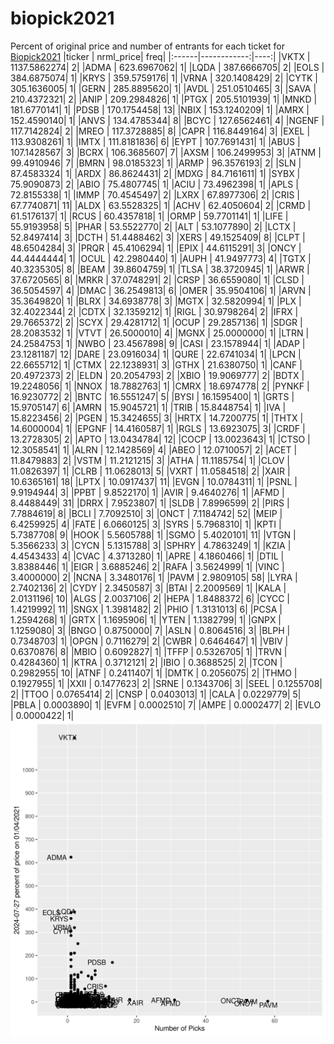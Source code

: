 # biopick2021
Percent of original price and number of entrants for each ticket for [Biopick2021](https://twitter.com/hashtag/Biopick2021)
|ticker |   nrml_price| freq|
|:------|------------:|----:|
|VKTX   | 1137.5862274|    2|
|ADMA   |  623.6967062|    1|
|LQDA   |  387.6666705|    2|
|EOLS   |  384.6875074|    1|
|KRYS   |  359.5759176|    1|
|VRNA   |  320.1408429|    2|
|CYTK   |  305.1636005|    1|
|GERN   |  285.8895620|    1|
|AVDL   |  251.0510465|    3|
|SAVA   |  210.4372321|    2|
|ANIP   |  209.2984826|    1|
|PTGX   |  205.5101939|    1|
|MNKD   |  181.6770141|    1|
|PDSB   |  170.1754458|   13|
|NBIX   |  153.1240209|    1|
|AMRX   |  152.4590140|    1|
|ANVS   |  134.4785344|    8|
|BCYC   |  127.6562461|    4|
|NGENF  |  117.7142824|    2|
|MREO   |  117.3728885|    8|
|CAPR   |  116.8449164|    3|
|EXEL   |  113.9308261|    1|
|IMTX   |  111.8181836|    6|
|EYPT   |  107.7691431|    1|
|ABUS   |  107.1428567|    3|
|BCRX   |  106.3685607|    7|
|AXSM   |  106.2499953|    3|
|ATNM   |   99.4910946|    7|
|BMRN   |   98.0185323|    1|
|ARMP   |   96.3576193|    2|
|SLN    |   87.4583324|    1|
|ARDX   |   86.8624431|    2|
|MDXG   |   84.7161611|    1|
|SYBX   |   75.9090873|    2|
|ABIO   |   75.4807745|    1|
|ACIU   |   73.4962398|    1|
|APLS   |   72.8155338|    1|
|IMMP   |   70.4545497|    2|
|LXRX   |   67.8977306|    2|
|CRIS   |   67.7740871|   11|
|ALDX   |   63.5528325|    1|
|ACHV   |   62.4050604|    2|
|CRMD   |   61.5176137|    1|
|RCUS   |   60.4357818|    1|
|ORMP   |   59.7701141|    1|
|LIFE   |   55.9193958|    5|
|PHAR   |   53.5522770|    2|
|ALT    |   53.1077890|    2|
|LCTX   |   52.8497414|    3|
|DCTH   |   51.4488462|    3|
|XERS   |   49.1525409|    8|
|CLPT   |   48.6504284|    3|
|PRQR   |   45.4106294|    1|
|EPIX   |   44.6115291|    3|
|ONCY   |   44.4444444|    1|
|OCUL   |   42.2980440|    1|
|AUPH   |   41.9497773|    4|
|TGTX   |   40.3235305|    8|
|BEAM   |   39.8604759|    1|
|TLSA   |   38.3720945|    1|
|ARWR   |   37.6720565|    8|
|MRKR   |   37.0748291|    2|
|CRSP   |   36.6559080|    1|
|CLSD   |   36.5054597|    4|
|DMAC   |   36.2549813|    6|
|OMER   |   35.9504106|    1|
|ARVN   |   35.3649820|    1|
|BLRX   |   34.6938778|    3|
|MGTX   |   32.5820994|    1|
|PLX    |   32.4022344|    2|
|CDTX   |   32.1359212|    1|
|RIGL   |   30.9798264|    2|
|IFRX   |   29.7665372|    2|
|SCYX   |   29.4281712|    1|
|OCUP   |   29.2857136|    1|
|SDGR   |   28.2083532|    1|
|VTVT   |   26.5000010|    4|
|MGNX   |   25.0000000|    1|
|LTRN   |   24.2584753|    1|
|NWBO   |   23.4567898|    9|
|CASI   |   23.1578944|    1|
|ADAP   |   23.1281187|   12|
|DARE   |   23.0916034|    1|
|QURE   |   22.6741034|    1|
|LPCN   |   22.6655712|    1|
|CTMX   |   22.1238931|    3|
|GTHX   |   21.6380750|    1|
|CANF   |   20.4972373|    2|
|ELDN   |   20.2054793|    2|
|XBIO   |   19.9069777|    2|
|BDTX   |   19.2248056|    1|
|NNOX   |   18.7882763|    1|
|CMRX   |   18.6974778|    2|
|PYNKF  |   16.9230772|    2|
|BNTC   |   16.5551247|    5|
|BYSI   |   16.1595400|    1|
|GRTS   |   15.9705147|    6|
|AMRN   |   15.9045721|    1|
|TRIB   |   15.8448754|    1|
|IVA    |   15.8223456|    2|
|PGEN   |   15.3424655|    3|
|HRTX   |   14.7200775|    1|
|THTX   |   14.6000004|    1|
|EPGNF  |   14.4160587|    1|
|RGLS   |   13.6923075|    3|
|CRDF   |   13.2728305|    2|
|APTO   |   13.0434784|   12|
|COCP   |   13.0023643|    1|
|CTSO   |   12.3058541|    1|
|ALRN   |   12.1428569|    4|
|ABEO   |   12.0710057|    2|
|ACET   |   11.8479883|    2|
|VSTM   |   11.2121215|    3|
|ATHA   |   11.1185754|    1|
|CLOV   |   11.0826397|    1|
|CLRB   |   11.0628013|    5|
|VXRT   |   11.0584518|    2|
|XAIR   |   10.6365161|   18|
|LPTX   |   10.0917437|   11|
|EVGN   |   10.0784311|    1|
|PSNL   |    9.9194944|    3|
|PPBT   |    9.8522170|    1|
|AVIR   |    9.4640276|    1|
|AFMD   |    8.4488449|   31|
|DRRX   |    7.9523807|    1|
|SLDB   |    7.8996599|    2|
|PIRS   |    7.7884619|    8|
|BCLI   |    7.7092510|    3|
|ONCT   |    7.1184742|   52|
|MEIP   |    6.4259925|    4|
|FATE   |    6.0660125|    3|
|SYRS   |    5.7968310|    1|
|KPTI   |    5.7387708|    9|
|HOOK   |    5.5605788|    1|
|SGMO   |    5.4020101|   11|
|VTGN   |    5.3566233|    3|
|CYCN   |    5.1315788|    3|
|SPHRY  |    4.7863249|    1|
|KZIA   |    4.4543433|    4|
|CVAC   |    4.3713280|    1|
|APRE   |    4.1860466|    1|
|DTIL   |    3.8388446|    1|
|EIGR   |    3.6885246|    2|
|RAFA   |    3.5624999|    1|
|VINC   |    3.4000000|    2|
|NCNA   |    3.3480176|    1|
|PAVM   |    2.9809105|   58|
|LYRA   |    2.7402136|    2|
|CYDY   |    2.3450587|    3|
|BTAI   |    2.2009569|    1|
|KALA   |    2.0131196|   10|
|ALGS   |    2.0037106|    2|
|HEPA   |    1.8488372|    6|
|CYCC   |    1.4219992|   11|
|SNGX   |    1.3981482|    2|
|PHIO   |    1.3131013|    6|
|PCSA   |    1.2594268|    1|
|GRTX   |    1.1695906|    1|
|YTEN   |    1.1382799|    1|
|GNPX   |    1.1259080|    3|
|BNGO   |    0.8750000|    7|
|ASLN   |    0.8064516|    3|
|BLPH   |    0.7348703|    1|
|OPGN   |    0.7116279|    2|
|CWBR   |    0.6464647|    1|
|VBIV   |    0.6370876|    8|
|MBIO   |    0.6092827|    1|
|TFFP   |    0.5326705|    1|
|TRVN   |    0.4284360|    1|
|KTRA   |    0.3712121|    2|
|IBIO   |    0.3688525|    2|
|TCON   |    0.2982955|   10|
|ATNF   |    0.2411407|    1|
|DMTK   |    0.2056075|    2|
|THMO   |    0.1927955|    1|
|XXII   |    0.1477623|    2|
|SRNE   |    0.1343706|    3|
|SEEL   |    0.1255708|    2|
|TTOO   |    0.0765414|    2|
|CNSP   |    0.0403013|    1|
|CALA   |    0.0229779|    5|
|PBLA   |    0.0003890|    1|
|EVFM   |    0.0002510|    7|
|AMPE   |    0.0002477|    2|
|EVLO   |    0.0000422|    1|
![retvspicks](biopicks.png?raw=true)

